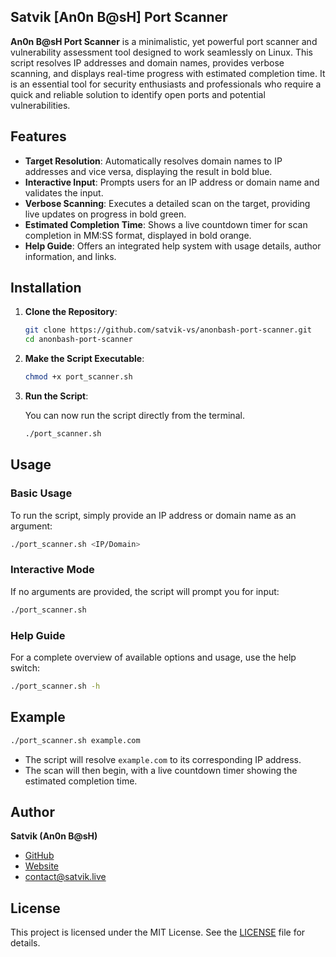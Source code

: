 
## Satvik [An0n B@sH] Port Scanner

**An0n B@sH Port Scanner** is a minimalistic, yet powerful port scanner and vulnerability assessment tool designed to work seamlessly on Linux. This script resolves IP addresses and domain names, provides verbose scanning, and displays real-time progress with estimated completion time. It is an essential tool for security enthusiasts and professionals who require a quick and reliable solution to identify open ports and potential vulnerabilities.

## Features

- **Target Resolution**: Automatically resolves domain names to IP addresses and vice versa, displaying the result in bold blue.
- **Interactive Input**: Prompts users for an IP address or domain name and validates the input.
- **Verbose Scanning**: Executes a detailed scan on the target, providing live updates on progress in bold green.
- **Estimated Completion Time**: Shows a live countdown timer for scan completion in MM:SS format, displayed in bold orange.
- **Help Guide**: Offers an integrated help system with usage details, author information, and links.

## Installation

1. **Clone the Repository**:

   ```bash
   git clone https://github.com/satvik-vs/anonbash-port-scanner.git
   cd anonbash-port-scanner
   ```

2. **Make the Script Executable**:

   ```bash
   chmod +x port_scanner.sh
   ```

3. **Run the Script**:

   You can now run the script directly from the terminal.

   ```bash
   ./port_scanner.sh
   ```

## Usage

### Basic Usage

To run the script, simply provide an IP address or domain name as an argument:

```bash
./port_scanner.sh <IP/Domain>
```

### Interactive Mode

If no arguments are provided, the script will prompt you for input:

```bash
./port_scanner.sh
```

### Help Guide

For a complete overview of available options and usage, use the help switch:

```bash
./port_scanner.sh -h
```

## Example

```bash
./port_scanner.sh example.com
```

- The script will resolve `example.com` to its corresponding IP address.
- The scan will then begin, with a live countdown timer showing the estimated completion time.

## Author

**Satvik (An0n B@sH)**  
- [GitHub](https://github.com/satvik-vs)  
- [Website](https://satvik.live)  
- [contact@satvik.live](mailto:contact@satvik.live)

## License

This project is licensed under the MIT License. See the [LICENSE](LICENSE) file for details.

